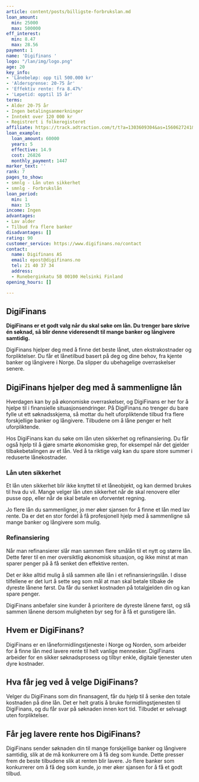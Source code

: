 ```yaml
---
article: content/posts/billigste-forbrukslan.md
loan_amount:
  min: 25000
  max: 500000
eff_interest:
  min: 8.47
  max: 28.56
payment: 1
name: 'Digifinans '
logo: "/lan/img/logo.png"
age: 20
key_info:
- 'Lånebeløp: opp til 500.000 kr'
- 'Aldersgrense: 20-75 år'
- 'Effektiv rente: fra 8.47%'
- 'Løpetid: opptil 15 år'
terms:
- Alder 20-75 år
- Ingen betalingsanmerkninger
- Inntekt over 120 000 kr
- Registrert i folkeregisteret
affiliate: https://track.adtraction.com/t/t?a=1303609304&as=1560627241&t=2&tk=1&url=https://digifinans.no/application
loan_example:
  loan_amount: 60000
  years: 5
  effective: 14.9
  cost: 26826
  monthly_payment: 1447
marker_text: ''
rank: 7
pages_to_show:
- smnlg - Lån uten sikkerhet
- smnlg - Forbrukslån
loan_period:
  min: 1
  max: 15
income: Ingen
advantages:
- Lav alder
- Tilbud fra flere banker
disadvantages: []
rating: 90
customer_service: https://www.digifinans.no/contact
contact:
  name: Digifinans AS
  email: epost@digifinans.no
  tel: 21 40 37 34
  address:
  - Runeberginkatu 5B 00100 Helsinki Finland
opening_hours: []

---
```

## DigiFinans

**DigiFinans er et godt valg når du skal søke om lån. Du trenger bare skrive én søknad, så blir denne videresendt til mange banker og långivere samtidig.**

DigiFinans hjelper deg med å finne det beste lånet, uten ekstrakostnader og forpliktelser. Du får et lånetilbud basert på deg og dine behov, fra kjente banker og långivere i Norge. Da slipper du ubehagelige overraskelser senere.

## DigiFinans hjelper deg med å sammenligne lån

Hverdagen kan by på økonomiske overraskelser, og DigiFinans er her for å hjelpe til i finansielle situasjonsendringer. På DigiFinans.no trenger du bare fylle ut ett søknadsskjema, så mottar du helt uforpliktende tilbud fra flere forskjellige banker og långivere. Tilbudene om å låne penger er helt uforpliktende.

Hos DigiFinans kan du søke om lån uten sikkerhet og refinansiering. Du får også hjelp til å gjøre smarte økonomiske grep, for eksempel når det gjelder tilbakebetalingen av et lån. Ved å ta riktige valg kan du spare store summer i reduserte lånekostnader.

### Lån uten sikkerhet

Et lån uten sikkerhet blir ikke knyttet til et låneobjekt, og kan dermed brukes til hva du vil. Mange velger lån uten sikkerhet når de skal renovere eller pusse opp, eller når de skal betale en uforventet regning.

Jo flere lån du sammenligner, jo mer øker sjansen for å finne et lån med lav rente. Da er det en stor fordel å få profesjonell hjelp med å sammenligne så mange banker og långivere som mulig.

### Refinansiering

Når man refinansierer slår man sammen flere smålån til et nytt og større lån. Dette fører til en mer oversiktlig økonomisk situasjon, og ikke minst at man sparer penger på å få senket den effektive renten.

Det er ikke alltid mulig å slå sammen alle lån i et refinansieringslån. I disse tilfellene er det lurt å sette seg som mål at man skal betale tilbake de dyreste lånene først. Da får du senket kostnaden på totalgjelden din og kan spare penger.

DigiFinans anbefaler sine kunder å prioritere de dyreste lånene først, og slå sammen lånene dersom muligheten byr seg for å få et gunstigere lån.

## Hvem er DigiFinans?

DigiFinans er en låneformidlingstjeneste i Norge og Norden, som arbeider for å finne lån med lavere rente til helt vanlige mennesker. DigiFinans arbeider for en sikker søknadsprosess og tilbyr enkle, digitale tjenester uten dyre kostnader.

## Hva får jeg ved å velge DigiFinans?

Velger du DigiFinans som din finansagent, får du hjelp til å senke den totale kostnaden på dine lån. Det er helt gratis å bruke formidlingstjenesten til DigiFinans, og du får svar på søknaden innen kort tid. Tilbudet er selvsagt uten forpliktelser.

## Får jeg lavere rente hos DigiFinans?

DigiFinans sender søknaden din til mange forskjellige banker og långivere samtidig, slik at de må konkurrere om å få deg som kunde. Dette presser frem de beste tilbudene slik at renten blir lavere. Jo flere banker som konkurrerer om å få deg som kunde, jo mer øker sjansen for å få et godt tilbud.